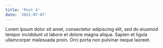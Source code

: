 ```yaml
---
title: 'Post 4'
date: '2021-07-07'
---
```


Lorem ipsum dolor sit amet, consectetur adipiscing elit, sed do eiusmod tempor incididunt ut labore et dolore magna aliqua. Sapien et ligula ullamcorper malesuada proin. Orci porta non pulvinar neque laoreet.
